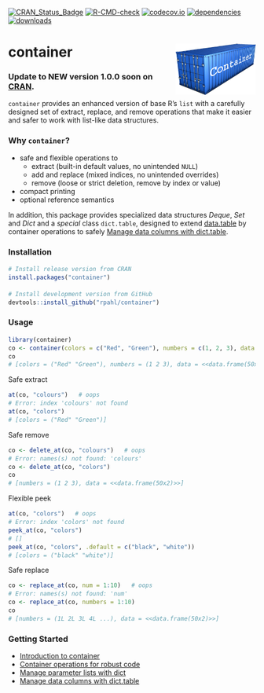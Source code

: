 
<!-- README.md is generated from README.Rmd. Please edit that file -->
<!-- badges: start -->

[![CRAN\_Status\_Badge](https://www.r-pkg.org/badges/version/container)](https://cran.r-project.org/package=container)
[![R-CMD-check](https://github.com/rpahl/container/workflows/R-CMD-check/badge.svg)](https://github.com/rpahl/container/actions)
[![codecov.io](https://codecov.io/github/rpahl/container/coverage.svg?branch=master)](https://codecov.io/github/rpahl/container?branch=master)
[![dependencies](https://tinyverse.netlify.com/badge/container)](https://CRAN.R-project.org/package=container)
[![downloads](https://cranlogs.r-pkg.org/badges/container)](https://www.r-pkg.org:443/pkg/container)

<!-- badges: end -->

# container <img src="man/figures/logo.png" align="right" width="163" height="104"/>

### Update to NEW version 1.0.0 soon on [CRAN](https://cran.r-project.org/).

`container` provides an enhanced version of base R’s `list` with a
carefully designed set of extract, replace, and remove operations that
make it easier and safer to work with list-like data structures.

### Why `container`?

-   safe and flexible operations to
    -   extract (built-in default values, no unintended `NULL`)
    -   add and replace (mixed indices, no unintended overrides)
    -   remove (loose or strict deletion, remove by index or value)
-   compact printing
-   optional reference semantics

In addition, this package provides specialized data structures *Deque*,
*Set* and *Dict* and a *special* class `dict.table`, designed to extend
[data.table](https://CRAN.R-project.org/package=data.table) by container
operations to safely [Manage data columns with
dict.table](https://rpahl.github.io/container/articles/manage-data-columns.html).

### Installation

``` r
# Install release version from CRAN
install.packages("container")

# Install development version from GitHub
devtools::install_github("rpahl/container")
```

### Usage

``` r
library(container)
co <- container(colors = c("Red", "Green"), numbers = c(1, 2, 3), data = cars)
co
# [colors = ("Red" "Green"), numbers = (1 2 3), data = <<data.frame(50x2)>>]
```

Safe extract

``` r
at(co, "colours")   # oops
# Error: index 'colours' not found
at(co, "colors")
# [colors = ("Red" "Green")]
```

Safe remove

``` r
co <- delete_at(co, "colours")   # oops
# Error: names(s) not found: 'colours'
co <- delete_at(co, "colors")
co
# [numbers = (1 2 3), data = <<data.frame(50x2)>>]
```

Flexible peek

``` r
at(co, "colors")   # oops
# Error: index 'colors' not found
peek_at(co, "colors")
# []
peek_at(co, "colors", .default = c("black", "white"))
# [colors = ("black" "white")]
```

Safe replace

``` r
co <- replace_at(co, num = 1:10)   # oops
# Error: names(s) not found: 'num'
co <- replace_at(co, numbers = 1:10)
co
# [numbers = (1L 2L 3L 4L ...), data = <<data.frame(50x2)>>]
```

### Getting Started

-   [Introduction to
    container](https://rpahl.github.io/container/articles/container.html)
-   [Container operations for robust
    code](https://rpahl.github.io/container/articles/code-development.html)
-   [Manage parameter lists with
    dict](https://rpahl.github.io/container/articles/parameter-list.html)
-   [Manage data columns with
    dict.table](https://rpahl.github.io/container/articles/manage-data-columns.html)
